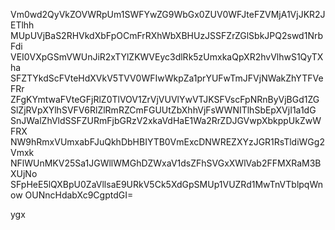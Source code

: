 Vm0wd2QyVkZOVWRpUm1SWFYwZG9WbGx0ZUV0WFJteFZVMjA1VjJKR2JETlhh
MUpUVjBaS2RHVkdXbFpOCmFrRXhWbXBHUzJSSFZrZGlSbkJPQ2swd1NrbFdi
VEI0VXpGSmVWUnJiR2xTYlZKWVEyc3dlRk5zUmxkaQpXR2hvVlhwS1QyTXha
SFZTYkdScFVteHdXVkV5TVV0WFIwWkpZa1prYUFwTmJFVjNWakZhYTFVeFRr
ZFgKYmtwaFVteGFjRlZ0TlVOV1ZrVjVUVlYwVTJKSFVscFpNRnByVjBGd1ZG
SlZjRVpXYlhSVFV6RlZlRmRZCmFGUUtZbXhhVjFsWWNITlhSbEpXVjI1a1dG
SnJWalZhVldSSFZURmFjbGRzV2xkaVdHaE1Wa2RrZDJGVwpXbkppUkZwWFRX
NW9hRmxVUmxabFJuQkhDbHBIYTB0VmExcDNWREZXYzJGR1RsTldiWGg2Vmxk
NFlWUnMKV25Sa1JGWllWMGhDZWxaV1dsZFhSVGxXWlVab2FFMXRaM3BXUjNo
SFpHeE5lQXBpU0ZaVllsaE9URkV5Ck5XdGpSMUp1VUZRd1MwTnVTblpqWnow
OUNncHdabXc9CgptdGI=

ygx
